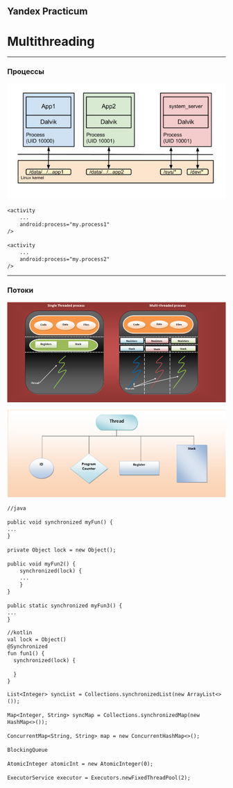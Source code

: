 ## Yandex Practicum
# Multithreading

---

### Процессы

![](images/processes.jpg)


```agsl
<activity
    ...
    android:process="my.process1"
/>

<activity
    ...
    android:process="my.process2"
/>
```

---

### Потоки

![](images/multithread.png)



![](images/thread.png)

```agsl
//java

public void synchronized myFun() {
...
}

private Object lock = new Object();

public void myFun2() {
    synchronized(lock) {
    ...
    }
}

public static synchronized myFun3() {
...
}
```

```agsl
//kotlin
val lock = Object()
@Synchronized
fun fun1() {
  synchronized(lock) {
    
  }
}
```

```
List<Integer> syncList = Collections.synchronizedList(new ArrayList<>());

Map<Integer, String> syncMap = Collections.synchronizedMap(new HashMap<>());

ConcurrentMap<String, String> map = new ConcurrentHashMap<>();

BlockingQueue

AtomicInteger atomicInt = new AtomicInteger(0);

ExecutorService executor = Executors.newFixedThreadPool(2);

```
